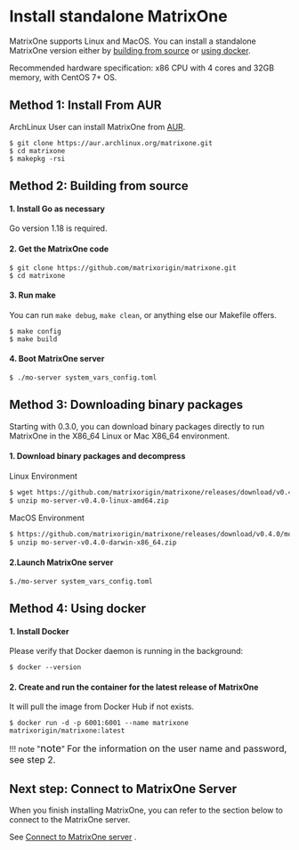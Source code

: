 # **Install standalone MatrixOne**

MatrixOne supports Linux and MacOS. You can install a standalone MatrixOne version either by [building from source](#building-from-source) or [using docker](#using-docker).

Recommended hardware specification: x86 CPU with 4 cores and 32GB memory, with CentOS 7+ OS.

## **Method 1: Install From AUR**

ArchLinux User can install MatrixOne from [AUR](https://aur.archlinux.org/packages/matrixone).

```
$ git clone https://aur.archlinux.org/matrixone.git
$ cd matrixone
$ makepkg -rsi
```

## **Method 2: Building from source**

#### 1. Install Go as necessary

Go version 1.18 is required.

#### 2. Get the MatrixOne code

```
$ git clone https://github.com/matrixorigin/matrixone.git
$ cd matrixone
```

#### 3. Run make

   You can run `make debug`, `make clean`, or anything else our Makefile offers.

```
$ make config
$ make build
```

#### 4. Boot MatrixOne server

```
$ ./mo-server system_vars_config.toml
```

## **Method 3: Downloading binary packages**

Starting with 0.3.0, you can download binary packages directly to run MatrixOne in the X86_64 Linux or Mac X86_64 environment.

#### 1. Download binary packages and decompress

Linux Environment

```bash
$ wget https://github.com/matrixorigin/matrixone/releases/download/v0.4.0/mo-server-v0.4.0-linux-amd64.zip
$ unzip mo-server-v0.4.0-linux-amd64.zip
```

MacOS Environment

```bash
$ https://github.com/matrixorigin/matrixone/releases/download/v0.4.0/mo-server-v0.4.0-darwin-x86_64.zip
$ unzip mo-server-v0.4.0-darwin-x86_64.zip
```

#### 2.Launch MatrixOne server

```
$./mo-server system_vars_config.toml
```

## **Method 4: Using docker**

#### 1. Install Docker

Please verify that Docker daemon is running in the background:

```
$ docker --version
```

#### 2. Create and run the container for the latest release of MatrixOne

It will pull the image from Docker Hub if not exists.

```
$ docker run -d -p 6001:6001 --name matrixone matrixorigin/matrixone:latest
```

!!! note  "<font size=4>note</font>"
<font size=3>For the information on the user name and password, see step 2.</font>

## Next step: Connect to MatrixOne Server

When you finish installing MatrixOne, you can refer to the section below to connect to the MatrixOne server.

See [Connect to MatrixOne server](https://docs.matrixorigin.io/0.4.0/MatrixOne/Get-Started/connect-to-matrixone-server/#2-connect-to-matrixone-server.html)
.
